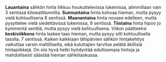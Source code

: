 **Lauantaina** sähkön hinta liikkuu houkuttelevissa lukemissa, alimmillaan vain 3 sentissä kilowattitunnilta. **Sunnuntaina** hinta kohoaa hieman, mutta pysyy vielä kohtuullisena 8 sentissä. **Maanantaina** hinta nousee edelleen, mutta pysyttelee vielä siedettävissä lukemissa, 9 sentissä. **Tiistaina** hinta hipoo jo kymmentä senttiä, mutta pysyy vielä kohtuullisena. Viikon päätteeksi **keskiviikkona** hinta laskee taas hieman, mutta pysyy silti kohtuullisella tasolla, 7 sentissä. Kaiken kaikkiaan lähipäivien sähkön hintakehitys vaikuttaa varsin maltilliselta, eikä kuluttajien tarvitse pelätä äkillisiä hintapiikkejä. On siis hyvä hetki hyödyntää edullisempia hintoja ja mahdollisesti säästää hieman sähkölaskussa.